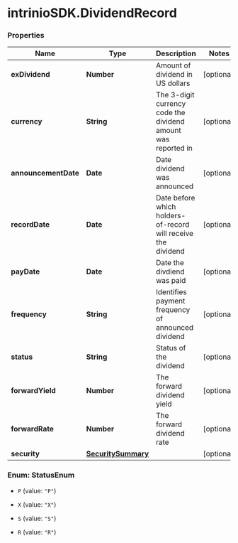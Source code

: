 # intrinioSDK.DividendRecord

### Properties
Name | Type | Description | Notes
------------ | ------------- | ------------- | -------------
**exDividend** | **Number** | Amount of dividend in US dollars | [optional] 
**currency** | **String** | The 3-digit currency code the dividend amount was reported in | [optional] 
**announcementDate** | **Date** | Date dividend was announced | [optional] 
**recordDate** | **Date** | Date before which holders-of-record will receive the dividend | [optional] 
**payDate** | **Date** | Date the divdiend was paid | [optional] 
**frequency** | **String** | Identifies payment frequency of announced dividend | [optional] 
**status** | **String** | Status of the dividend | [optional] 
**forwardYield** | **Number** | The forward dividend yield | [optional] 
**forwardRate** | **Number** | The forward dividend rate | [optional] 
**security** | [**SecuritySummary**](SecuritySummary.md) |  | [optional] 


<a name="StatusEnum"></a>
### Enum: StatusEnum


* `P` (value: `"P"`)

* `X` (value: `"X"`)

* `S` (value: `"S"`)

* `R` (value: `"R"`)





